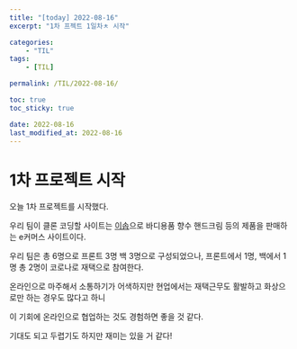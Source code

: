 ```yaml
---
title: "[today] 2022-08-16"
excerpt: "1차 프젝트 1일차ㅊ 시작"

categories:
    - "TIL"
tags:
    - [TIL]

permalink: /TIL/2022-08-16/

toc: true
toc_sticky: true

date: 2022-08-16
last_modified_at: 2022-08-16
---
```


# 1차 프로젝트 시작

오늘 1차 프로젝트를 시작했다.

우리 팀이 클론 코딩할 사이트는 [이솝](https://www.aesop.com/kr/)으로 바디용품 향수 핸드크림 등의 제품을 판매하는 e커머스 사이트이다.

우리 팀은 총 6명으로 프론트 3명 백 3명으로 구성되었으나, 프론트에서 1명, 백에서 1명 총 2명이 코로나로 재택으로 참여한다.

온라인으로 마주해서 소통하기가 어색하지만 현업에서는 재택근무도 활발하고 화상으로만 하는 경우도 많다고 하니

이 기회에 온라인으로 협업하는 것도 경험하면 좋을 것 같다.

기대도 되고 두렵기도 하지만 재미는 있을 거 같다!
